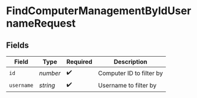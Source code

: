 # FindComputerManagementByIdUsernameRequest


## Fields

| Field                    | Type                     | Required                 | Description              |
| ------------------------ | ------------------------ | ------------------------ | ------------------------ |
| `id`                     | *number*                 | :heavy_check_mark:       | Computer ID to filter by |
| `username`               | *string*                 | :heavy_check_mark:       | Username to filter by    |